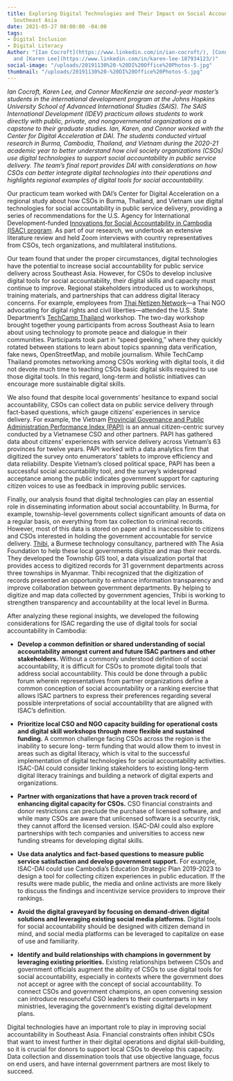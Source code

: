 ```yaml
---
title: Exploring Digital Technologies and Their Impact on Social Accountability in
  Southeast Asia
date: 2021-05-27 08:00:00 -04:00
tags:
- Digital Inclusion
- Digital Literacy
Author: "[Ian Cocroft](https://www.linkedin.com/in/ian-cocroft/), [Connor Mackenzie](https://www.linkedin.com/in/connor-mackenzie/)
  and [Karen Lee](https://www.linkedin.com/in/karen-lee-187934123/)"
social-image: "/uploads/20191130%20-%20DI%20Office%20Photos-5.jpg"
thumbnail: "/uploads/20191130%20-%20DI%20Office%20Photos-5.jpg"
---
```


*Ian Cocroft, Karen Lee, and Connor MacKenzie are second-year master’s students in the international development program at the Johns Hopkins University School of Advanced International Studies (SAIS). The SAIS International Development (IDEV) practicum allows students to work directly with public, private, and nongovernmental organizations as a capstone to their graduate studies. Ian, Karen, and Connor worked with the Center for Digital Acceleration at DAI. The students conducted virtual research in Burma, Cambodia, Thailand, and Vietnam during the 2020-21 academic year to better understand how civil society organizations (CSOs) use digital technologies to support social accountability in public service delivery. The team’s final report provides DAI with considerations on how CSOs can better integrate digital technologies into their operations and highlights regional examples of digital tools for social accountability.*

Our practicum team worked with DAI’s Center for Digital Acceleration on a regional study about how CSOs in Burma, Thailand, and Vietnam use digital technologies for social accountability in public service delivery, providing a series of recommendations for the U.S. Agency for International Development-funded [Innovations for Social Accountability in Cambodia (ISAC) program](https://www.fhi360.org/projects/innovations-social-accountability-cambodia-isac). As part of our research, we undertook an extensive literature review and held Zoom interviews with country representatives from CSOs, tech organizations, and multilateral institutions.

<!--more-->

Our team found that under the proper circumstances, digital technologies have the potential to increase social accountability for public service delivery across Southeast Asia. However, for CSOs to develop inclusive digital tools for social accountability, their digital skills and capacity must continue to improve. Regional stakeholders introduced us to workshops, training materials, and partnerships that can address digital literacy concerns. For example, employees from [Thai Netizen Network](https://thainetizen.org/)—a Thai NGO advocating for digital rights and civil liberties—attended the U.S. State Department’s [TechCamp Thailand](https://techcamp.america.gov/techcamps/techcamp-thailand/) workshop. The two-day workshop brought together young participants from across Southeast Asia to learn about using technology to promote peace and dialogue in their communities. Participants took part in “speed geeking,” where they quickly rotated between stations to learn about topics spanning data verification, fake news, OpenStreetMap, and mobile journalism. While TechCamp Thailand promotes networking among CSOs working with digital tools, it did not devote much time to teaching CSOs basic digital skills required to use those digital tools. In this regard, long-term and holistic initiatives can encourage more sustainable digital skills.

We also found that despite local governments’ hesitance to expand social accountability, CSOs can collect data on public service delivery through fact-based questions, which gauge citizens’ experiences in service delivery. For example, the Vietnam [Provincial Governance and Public Administration Performance Index (PAPI)](https://papi.org.vn/eng/) is an annual citizen-centric survey conducted by a Vietnamese CSO and other partners. PAPI has gathered data about citizens' experiences with service delivery across Vietnam’s 63 provinces for twelve years. PAPI worked with a data analytics firm that digitized the survey onto enumerators’ tablets to improve efficiency and data reliability. Despite Vietnam’s closed political space, PAPI has been a successful social accountability tool, and the survey’s widespread acceptance among the public indicates government support for capturing citizen voices to use as feedback in improving public services.

Finally, our analysis found that digital technologies can play an essential role in disseminating information about social accountability. In Burma, for example, township-level governments collect significant amounts of data on a regular basis, on everything from tax collection to criminal records. However, most of this data is stored on paper and is inaccessible to citizens and CSOs interested in holding the government accountable for service delivery. [Thibi](https://thibi.co/), a Burmese technology consultancy, partnered with The Asia Foundation to help these local governments digitize and map their records. They developed the Township GIS tool, a data visualization portal that provides access to digitized records for 31 government departments across three townships in Myanmar. Thibi recognized that the digitization of records presented an opportunity to enhance information transparency and improve collaboration between government departments. By helping to digitize and map data collected by government agencies, Thibi is working to strengthen transparency and accountability at the local level in Burma.

After analyzing these regional insights, we developed the following considerations for ISAC regarding the use of digital tools for social accountability in Cambodia:

* **Develop a common definition or shared understanding of social accountability amongst current and future ISAC partners and other stakeholders.** Without a commonly understood definition of social accountability, it is difficult for CSOs to promote digital tools that address social accountability. This could be done through a public forum wherein representatives from partner organizations define a common conception of social accountability or a ranking exercise that allows ISAC partners to express their preferences regarding several possible interpretations of social accountability that are aligned with ISAC’s definition.


* **Prioritize local CSO and NGO capacity building for operational costs and digital skill workshops through more flexible and sustained funding.** A common challenge facing CSOs across the region is the inability to secure long- term funding that would allow them to invest in areas such as digital literacy, which is vital to the successful implementation of digital technologies for social accountability activities. ISAC-DAI could consider linking stakeholders to existing long-term digital literacy trainings and building a network of digital experts and organizations.


* **Partner with organizations that have a proven track record of enhancing digital capacity for CSOs.** CSO financial constraints and donor restrictions can preclude the purchase of licensed software, and while many CSOs are aware that unlicensed software is a security risk, they cannot afford the licensed version. ISAC-DAI could also explore partnerships with tech companies and universities to access new funding streams for developing digital skills.


* **Use data analytics and fact-based questions to measure public service satisfaction and develop government support.** For example, ISAC-DAI could use Cambodia’s Education Strategic Plan 2019-2023 to design a tool for collecting citizen experiences in public education. If the results were made public, the media and online activists are more likely to discuss the findings and incentivize service providers to improve their rankings.


* **Avoid the digital graveyard by focusing on demand-driven digital solutions and leveraging existing social media platforms.** Digital tools for social accountability should be designed with citizen demand in mind, and social media platforms can be leveraged to capitalize on ease of use and familiarity.


* **Identify and build relationships with champions in government by leveraging existing priorities.** Existing relationships between CSOs and government officials augment the ability of CSOs to use digital tools for social accountability, especially in contexts where the government does not accept or agree with the concept of social accountability. To connect CSOs and government champions, an open convening session can introduce resourceful CSO leaders to their counterparts in key ministries, leveraging the government’s existing digital development plans.

Digital technologies have an important role to play in improving social accountability in Southeast Asia. Financial constraints often inhibit CSOs that want to invest further in their digital operations and digital skill-building, so it is crucial for donors to support local CSOs to develop this capacity. Data collection and dissemination tools that use objective language, focus on end users, and have internal government partners are most likely to succeed.